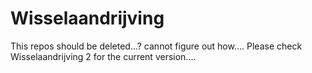 # Wisselaandrijving
This repos should be deleted...? cannot figure out how....
Please check Wisselaandrijving 2 for the current version....

